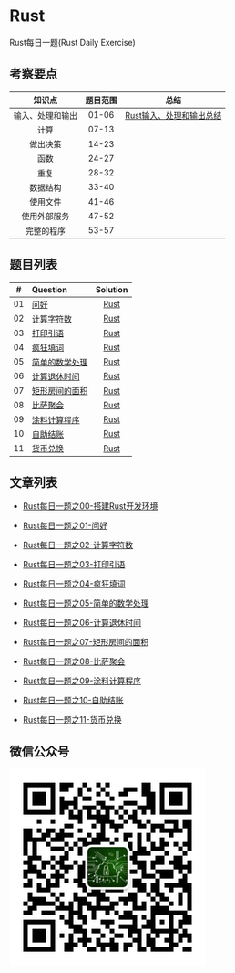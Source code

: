 # Rust
Rust每日一题(Rust Daily Exercise)

  

## 考察要点

|   知识点    |       题目范围      |     总结           |
| :------:   | :---------------: | :---------------: |
| 输入、处理和输出 |   01-06        |  [Rust输入、处理和输出总结](01-06.md) |
|    计算       |       07-13     ||
|   做出决策     |       14-23     ||
|    函数       |       24-27     ||
|    重复       |       28-32     ||
|   数据结构     |       33-40     ||
|   使用文件     |       41-46     ||
|  使用外部服务   |       47-52     ||
|  完整的程序    |       53-57      ||



## 题目列表

|  #   | Question       |      Solution       |
| :--: | :------------- | :-----------------: |
|  01  | [问好](01/)      |  [Rust](01/01.rs)   |
|  02  | [计算字符数](02/)   |  [Rust](02/02.rs)   |
|  03  | [打印引语](03/)    |  [Rust](03/03.rs)   |
|  04  | [疯狂填词](04/)    |  [Rust](04/04.rs)   |
|  05  | [简单的数学处理](05/) |  [Rust](05/05.rs)   |
|  06  | [计算退休时间](06/)  | [Rust](06/rust_06/) |
|  07  | [矩形房间的面积](07/) | [Rust](07/rust_07/) |
|  08  | [比萨聚会](08/)    | [Rust](08/rust_08/) |
|  09  | [涂料计算程序](09/)  | [Rust](09/rust_09/) |
|  10  | [自助结账](10/)    | [Rust](10/rust_10/) |
|  11  | [货币兑换](11/)    | [Rust](11/rust_11/) |





## 文章列表

- [Rust每日一题之00-搭建Rust开发环境](https://mp.weixin.qq.com/s/ARXFp3mqxPEShoWplZfdVQ)
- [Rust每日一题之01-问好](https://mp.weixin.qq.com/s/D4Hi3PmNXZeySC46eAw0FQ)
- [Rust每日一题之02-计算字符数](https://mp.weixin.qq.com/s/LrOTKFeWFXoP23RwkyTo_Q)
- [Rust每日一题之03-打印引语](https://mp.weixin.qq.com/s/Y4gmkyjgtZpT4SF1iwj4zA)
- [Rust每日一题之04-疯狂填词](https://mp.weixin.qq.com/s/WdhRANDUR1cHtUKENayZAw)
- [Rust每日一题之05-简单的数学处理](https://mp.weixin.qq.com/s/6gD5tjjdYoAUeSHgdfua5A)
- [Rust每日一题之06-计算退休时间](https://mp.weixin.qq.com/s/x0ghTXA9ET2-N_7QLujeJg)

- [Rust每日一题之07-矩形房间的面积](https://mp.weixin.qq.com/s/NX6J1NajdELN0tkHjdV2jA)
- [Rust每日一题之08-比萨聚会](https://mp.weixin.qq.com/s/upt3KAoULIh5QjIfqpMsGw)
- [Rust每日一题之09-涂料计算程序](https://mp.weixin.qq.com/s/wzhxHFSs30BjR_CAQoNumA)
- [Rust每日一题之10-自助结账](https://mp.weixin.qq.com/s/SPD-CJ2ZoCsixUYz-J6hsQ)
- [Rust每日一题之11-货币兑换](https://mp.weixin.qq.com/s/U61CZUgeUBmdWXM9teVczw)





## 微信公众号

![](qrcode.jpg)
